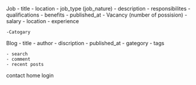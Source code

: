 Job
    - title
    - location
    - job_type (job_nature)
    - description
    - responsibilites
    - qualifications
    - benefits
    - published_at
    - Vacancy (number of possision)
    - salary
    - location
    - experience

    -Catogary

Blog
    - title
    - author
    - discription
    - published_at
    - gategory
    - tags

    - search
    - comment
    - recent posts

contact 
home 
login
